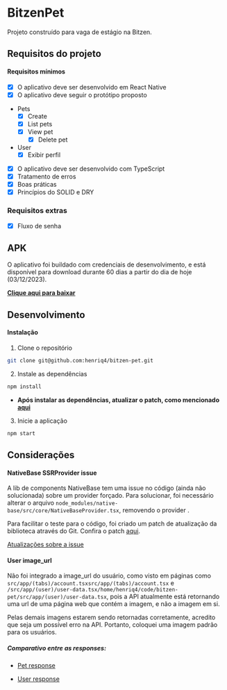 # BitzenPet

Projeto construído para vaga de estágio na Bitzen.

## Requisitos do projeto

#### Requisitos mínimos

- [x] O aplicativo deve ser desenvolvido em React Native
- [x] O aplicativo deve seguir o protótipo proposto
- Pets
  - [x] Create
  - [x] List pets
  - [x] View pet
    - [x] Delete pet
- User
  - [x] Exibir perfil
- [x] O aplicativo deve ser desenvolvido com TypeScript
- [x] Tratamento de erros
- [x] Boas práticas
- [x] Princípios do SOLID e DRY

### Requisitos extras

- [x] Fluxo de senha

## APK

O aplicativo foi buildado com credenciais de desenvolvimento, e está disponível para download durante 60 dias a partir do dia de hoje (03/12/2023).

**[Clique aqui para baixar](https://expo.dev/artifacts/eas/2CrnemttWnyh2HpQDSq9w7.apk)**

## Desenvolvimento

#### Instalação

1. Clone o repositório

```bash
git clone git@github.com:henriq4/bitzen-pet.git
```

2. Instale as dependências

```bash
npm install
```

- **Após instalar as dependências, atualizar o patch, como mencionado [aqui](#nativebase-ssrprovider-issue)**

3. Inicie a aplicação

```bash
npm start
```

## Considerações

#### NativeBase SSRProvider issue

A lib de components NativeBase tem uma issue no código (ainda não solucionada) sobre um provider forçado. Para solucionar, foi necessário alterar o arquivo `node_modules/native-base/src/core/NativeBaseProvider.tsx`, removendo o provider <SSRProvider />.

Para facilitar o teste para o código, foi criado um patch de atualização da biblioteca através do Git. Confira o patch [aqui](./patches/native-base+3.4.28.patch).

[Atualizações sobre a issue](https://github.com/GeekyAnts/NativeBase/issues/5778)

#### User image_url

Não foi integrado a image_url do usuário, como visto em páginas como `src/app/(tabs)/account.tsxsrc/app/(tabs)/account.tsx` e `/src/app/(user)/user-data.tsx/home/henriq4/code/bitzen-pet/src/app/(user)/user-data.tsx`, pois a API atualmente está retornando uma url de uma página web que contém a imagem, e não a imagem em si.

Pelas demais imagens estarem sendo retornadas corretamente, acredito que seja um possível erro na API. Portanto, coloquei uma imagem padrão para os usuários.

##### Comparativo entre as responses:

- [Pet response](./docs/image_url_pet.png)

- [User response](./docs/image_url_user.png)
